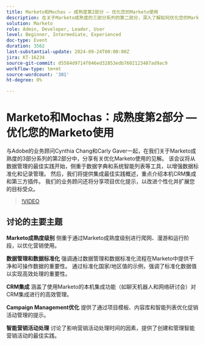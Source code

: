 ```yaml
---
title: Marketo和Mochas — 成熟度第2部分 — 优化您的Marketo使用
description: 在关于Marketo成熟度的三部分系列的第二部分，深入了解如何优化您的Marketo使用。 该会议将从数据管理的最佳实践开始，侧重于数据字典和系统智能列表等工具，以增强数据标准化和记录管理。 然后，我们将提供集成最佳实践概述，重点介绍本机CRM集成和第三方插件。 我们的业务顾问还将分享项目优化提示，以改进个性化并扩展您的目标受众。
solution: Marketo
role: Admin, Developer, Leader, User
level: Beginner, Intermediate, Experienced
doc-type: Event
duration: 3562
last-substantial-update: 2024-09-24T00:00:00Z
jira: KT-16234
source-git-commit: d5584d9714f046ed32853edb7602123487ad9ac9
workflow-type: tm+mt
source-wordcount: '301'
ht-degree: 0%

---
```



# Marketo和Mochas：成熟度第2部分 — 优化您的Marketo使用

与Adobe的业务顾问Cynthia Chang和Carly Gaver一起，在我们关于Marketo成熟度的3部分系列的第2部分中，分享有关优化Marketo使用的见解。 该会议将从数据管理的最佳实践开始，侧重于数据字典和系统智能列表等工具，以增强数据标准化和记录管理。 然后，我们将提供集成最佳实践概述，重点介绍本机CRM集成和第三方插件。 我们的业务顾问还将分享项目优化提示，以改进个性化并扩展您的目标受众。

>[!VIDEO](https://video.tv.adobe.com/v/3434699/?learn=on)

## 讨论的主要主题

**Marketo成熟度级别**
侧重于通过Marketo成熟度级别进行爬网、漫游和运行阶段，以优化营销使用。

**数据管理和数据标准化**
强调通过数据管理和数据标准化流程在Marketo中提供干净和可操作数据的重要性。
通过标准化国家/地区值的示例，强调了标准化数据值以实现高效处理的重要性。

**CRM集成**
涵盖了使用Marketo的本机集成功能（如聊天机器人和网络研讨会）对CRM集成进行的高效管理。

**Campaign Management优化**
提供了通过项目模板、内容库和智能列表优化促销活动管理的提示。

**智能营销活动处理**
讨论了影响营销活动处理时间的因素，提供了创建和管理智能营销活动的最佳实践。